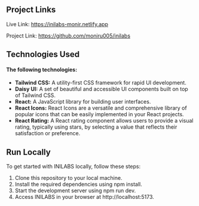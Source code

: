 
## Project Links

Live Link: https://inilabs-monir.netlify.app

Project Link: https://github.com/moniru005/inilabs
## Technologies Used

#### The following technologies:

- **Tailwind CSS:** A utility-first CSS framework for rapid UI development.
- **Daisy UI:** A set of beautiful and accessible UI components built on top of Tailwind CSS.
- **React:** A JavaScript library for building user interfaces.
- **React Icons:** React Icons are a versatile and comprehensive library of popular icons that can be easily implemented in your React projects.
- **React Rating:** A React rating component allows users to provide a visual rating, typically using stars, by selecting a value that reflects their satisfaction or preference.


## Run Locally



To get started with INILABS locally, follow these steps:

1. Clone this repository to your local machine.
2. Install the required dependencies using npm install.
4. Start the development server using npm run dev.
5. Access INILABS in your browser at http://localhost:5173.

